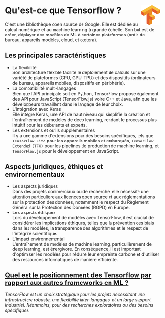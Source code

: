 # **Qu'est-ce que Tensorflow ?** <a href="../"><img align="right" src="../../assets/logo/Tensorflow.png" alt="Tensorflow" height="64px"></a>
C'est une bibliothèque open source de Google. Elle est dédiée au calcul numérique et au machine learning à grande échelle. Son but est de créer, déployer des modèles de ML à certaines plateformes (ordis de bureau, appareils modèles, cloud, et cætera).
## **Les principales caractéristiques**  
* La flexibilité  
    Son architecture flexible facilite le déploiement de calculs sur une variété de plateformes (CPU, GPU, TPU) et des dispositifs (ordinateurs de bureau, appareils mobiles, dispositifs en périphérie).
* La compatibilité multi-langages  
    Bien que l'API principale soit en Python, TensorFlow propose également des API pour JavaScript (TensorFlow.js) voire C++ et Java, afin que les développeurs travaillent dans le langage de leur choix. 
* L'intégration avec Keras  
    Elle intègre Keras, une API de haut niveau qui simplifie la création et l'entraînement de modèles de deep learning, rendant le processus plus intuitif pour les débutants et experts. 
* Les extensions et outils supplémentaires  
    Il y a une gamme d'extensions pour des besoins spécifiques, tels que `TensorFlow Lite` pour les appareils mobiles et embarqués, `TensorFlow Extended (TFX)` pour les pipelines de production de machine learning, et `TensorFlow.js` pour le développement en JavaScript.
## **Aspects juridiques, éthiques et environnementaux**
* Les aspects juridiques  
    Dans des projets commerciaux ou de recherche, elle nécessite une attention particulière aux licences open source et aux réglementations sur la protection des données, notamment le respect du Règlement Général sur la Protection des Données (RGPD) en Europe. 
* Les aspects éthiques  
    Lors du développement de modèles avec TensorFlow, il est crucial de considérer les implications éthiques, telles que la prévention des biais dans les modèles, la transparence des algorithmes et le respect de l'intégrité scientifique. 
* L'impact environnemental  
    L'entraînement de modèles de machine learning, particulièrement de deep learning, est énergivore. En conséquence, il est important d'optimiser les modèles pour réduire leur empreinte carbone et d'utiliser des ressources informatiques de manière efficiente.
## **[Quel est le positionnement des Tensorflow par rapport aux autres frameworks en ML ?](../rgpd/ethic)**

_TensorFlow est un choix stratégique pour les projets nécessitant une infrastructure robuste, une flexibilité inter-langages, et un large support industriel. Néanmoins, pour des recherches exploratoires ou des besoins spécifiques._